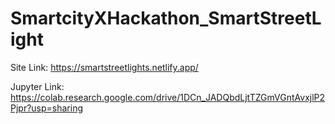 # SmartcityXHackathon_SmartStreetLight

Site Link:
https://smartstreetlights.netlify.app/

Jupyter Link:
https://colab.research.google.com/drive/1DCn_JADQbdLjtTZGmVGntAvxjlP2Pjpr?usp=sharing
